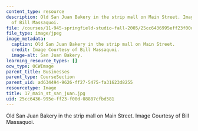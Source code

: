 ```yaml
---
content_type: resource
description: Old San Juan Bakery in the strip mall on Main Street. Image Courtesy
  of Bill Massaquoi.
file: /courses/11-945-springfield-studio-fall-2005/25cc6436995eff23f00d08887cfbd581_17_main_st_san_juan.jpg
file_type: image/jpeg
image_metadata:
  caption: Old San Juan Bakery in the strip mall on Main Street.
  credit: Image Courtesy of Bill Massaquoi.
  image-alt: San Juan Bakery.
learning_resource_types: []
ocw_type: OCWImage
parent_title: Businesses
parent_type: CourseSection
parent_uid: ad634494-9626-ff27-5475-fa31623d8255
resourcetype: Image
title: 17_main_st_san_juan.jpg
uid: 25cc6436-995e-ff23-f00d-08887cfbd581
---
```

Old San Juan Bakery in the strip mall on Main Street. Image Courtesy of Bill Massaquoi.
